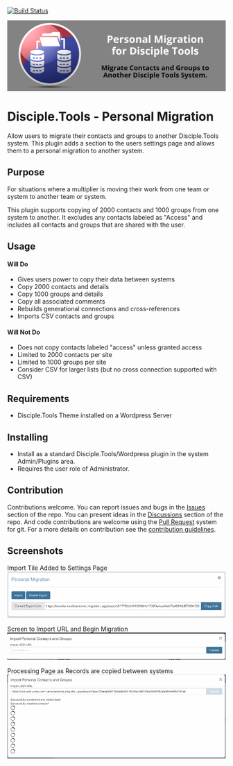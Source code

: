 [![Build Status](https://travis-ci.com/DiscipleTools/disciple-tools-personal-migration.svg?branch=master)](https://travis-ci.com/DiscipleTools/disciple-tools-personal-migration)

![Personal Migration](https://raw.githubusercontent.com/DiscipleTools/disciple-tools-personal-migration/master/documentation/personal-migration-banner.png)
# Disciple.Tools - Personal Migration

Allow users to migrate their contacts and groups to another Disciple.Tools system. This plugin adds a section to the
users settings page and allows them to a personal migration to another system.

## Purpose

For situations where a multiplier is moving their work from one team or system to another team or system.

This plugin supports copying of 2000 contacts and 1000 groups from one system to another. It excludes any contacts labeled as "Access" and
includes all contacts and groups that are shared with the user.

## Usage

#### Will Do

- Gives users power to copy their data between systems
- Copy 2000 contacts and details
- Copy 1000 groups and details
- Copy all associated comments
- Rebuilds generational connections and cross-references
- Imports CSV contacts and groups

#### Will Not Do

- Does not copy contacts labeled "access" unless granted access
- Limited to 2000 contacts per site
- Limited to 1000 groups per site
- Consider CSV for larger lists (but no cross connection supported with CSV)

## Requirements

- Disciple.Tools Theme installed on a Wordpress Server

## Installing

- Install as a standard Disciple.Tools/Wordpress plugin in the system Admin/Plugins area.
- Requires the user role of Administrator.

## Contribution

Contributions welcome. You can report issues and bugs in the
[Issues](https://github.com/DiscipleTools/disciple-tools-personal-migration/issues) section of the repo. You can present ideas
in the [Discussions](https://github.com/DiscipleTools/disciple-tools-personal-migration/discussions) section of the repo. And
code contributions are welcome using the [Pull Request](https://github.com/DiscipleTools/disciple-tools-personal-migration/pulls)
system for git. For a more details on contribution see the
[contribution guidelines](https://github.com/DiscipleTools/disciple-tools-personal-migration/blob/master/CONTRIBUTING.md).


## Screenshots
Import Tile Added to Settings Page
![screenshot](documentation/tile-screen.png)

Screen to Import URL and Begin Migration
![screenshot](documentation/import-url-screen.png)

Processing Page as Records are copied between systems
![screenshot](documentation/import-screen.png)

